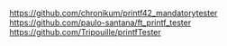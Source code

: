 https://github.com/chronikum/printf42_mandatorytester
https://github.com/paulo-santana/ft_printf_tester
https://github.com/Tripouille/printfTester
